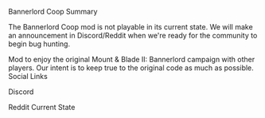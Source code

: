 Bannerlord Coop
Summary

The Bannerlord Coop mod is not playable in its current state. We will make an announcement in Discord/Reddit when we're ready for the community to begin bug hunting.

Mod to enjoy the original Mount & Blade II: Bannerlord campaign with other players. Our intent is to keep true to the original code as much as possible.
Social Links

Discord

Reddit
Current State
